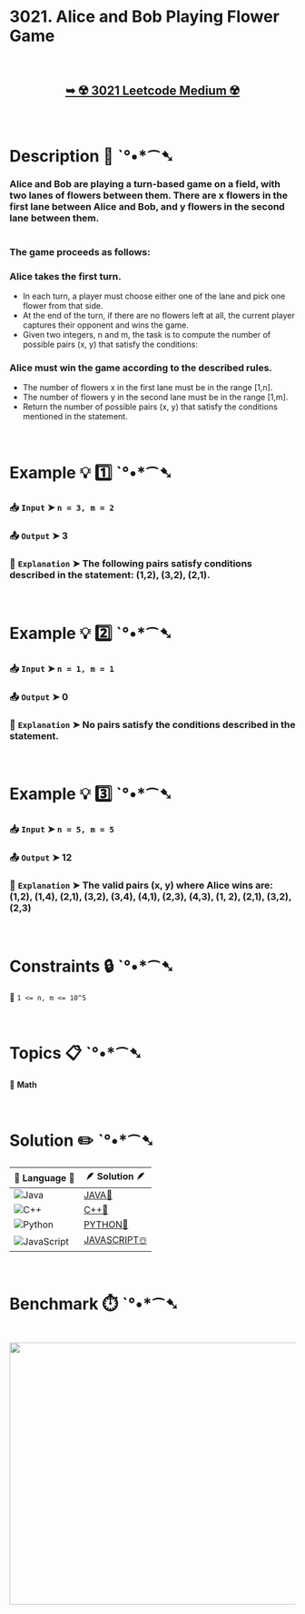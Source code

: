 # 3021. Alice and Bob Playing Flower Game

</br>

<h2 align="center"> 

<a href="https://leetcode.com/problems/alice-and-bob-playing-flower-game/description/?envType=daily-question&envId=2025-08-29"><strong>➥ ☢️ 3021 Leetcode Medium ☢️ </strong></a>
</h2>

</br>

# Description 📜 ˋ°•*⁀➷

### Alice and Bob are playing a turn-based game on a field, with two lanes of flowers between them. There are x flowers in the first lane between Alice and Bob, and y flowers in the second lane between them.

<img src="" width="" height=""/>

### The game proceeds as follows:

### Alice takes the first turn.

  - In each turn, a player must choose either one of the lane and pick one flower from that side.
  - At the end of the turn, if there are no flowers left at all, the current player captures their opponent and wins the game.
  - Given two integers, n and m, the task is to compute the number of possible pairs (x, y) that satisfy the conditions:

###  Alice must win the game according to the described rules.

  - The number of flowers x in the first lane must be in the range [1,n].
  - The number of flowers y in the second lane must be in the range [1,m].
  - Return the number of possible pairs (x, y) that satisfy the conditions mentioned in the statement.

</br>

# Example 💡 1️⃣ ˋ°•*⁀➷

  ### 📥 `Input`  ➤ `n = 3, m = 2`

  ### 📤 `Output`  ➤ 3

  ### 🔦 `Explanation`  ➤ The following pairs satisfy conditions described in the statement: (1,2), (3,2), (2,1).

</br>

# Example 💡 2️⃣ ˋ°•*⁀➷

  ### 📥 `Input` ➤ `n = 1, m = 1`

  ### 📤 `Output`  ➤ 0

  ### 🔦 `Explanation` ➤ No pairs satisfy the conditions described in the statement.

</br>

# Example 💡 3️⃣ ˋ°•*⁀➷

  ### 📥 `Input` ➤ `n = 5, m = 5`

  ### 📤 `Output`  ➤ 12

  ### 🔦 `Explanation`  ➤ The valid pairs (x, y) where Alice wins are: (1,2), (1,4), (2,1), (3,2), (3,4), (4,1), (2,3), (4,3), (1, 2), (2,1), (3,2), (2,3)

</br>

# Constraints 🔒 ˋ°•*⁀➷

🔹 `1 <= n, m <= 10^5` </br>

</br>

# Topics 📋 ˋ°•*⁀➷

🔸 **Math**  </br>

</br>

# Solution ✏️ ˋ°•*⁀➷

| 📒 Language 📒  | 🪶 Solution 🪶 |
| ------------- | ------------- |
|  ![Java](https://img.shields.io/badge/java-%23ED8B00.svg?style=for-the-badge&logo=openjdk&logoColor=white)  | [JAVA🍁]() |
|  ![C++](https://img.shields.io/badge/c++-%2300599C.svg?style=for-the-badge&logo=c%2B%2B&logoColor=white)  | [C++🎲]()  |
|  ![Python](https://img.shields.io/badge/python-3670A0?style=for-the-badge&logo=python&logoColor=ffdd54)    | [PYTHON🍰]() |
| ![JavaScript](https://img.shields.io/badge/javascript-%23323330.svg?style=for-the-badge&logo=javascript&logoColor=%23F7DF1E)   | [JAVASCRIPT☃️]() |

</br>

# Benchmark ⏱️ ˋ°•*⁀➷

<h1  align="center" >

<img src ="" width = "700px" height="462px" />

</h1>
